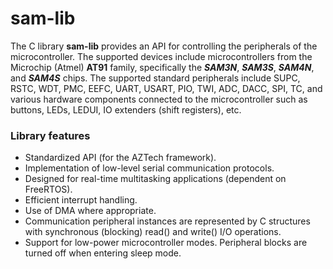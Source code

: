 
# sam-lib

The C library **sam-lib** provides an API for controlling the peripherals of the microcontroller.
The supported devices include microcontrollers from the Microchip (Atmel) **AT91** family, specifically the ***SAM3N***, ***SAM3S***, ***SAM4N***, and ***SAM4S*** chips.
The supported standard peripherals include SUPC, RSTC, WDT, PMC, EEFC, UART, USART, PIO, TWI, ADC, DACC, SPI, TC, and various hardware components connected to the microcontroller such as buttons, LEDs, LEDUI, IO extenders (shift registers), etc.  

### Library features

- Standardized API (for the AZTech framework).
- Implementation of low-level serial communication protocols.
- Designed for real-time multitasking applications (dependent on FreeRTOS).
- Efficient interrupt handling.
- Use of DMA where appropriate.
- Communication peripheral instances are represented by C structures with synchronous (blocking) read() and write() I/O operations.
- Support for low-power microcontroller modes. Peripheral blocks are turned off when entering sleep mode.
